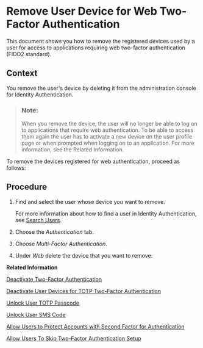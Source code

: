 <!-- loio9529d97ddd5f4d6bbba71d30d8356a8c -->

# Remove User Device for Web Two-Factor Authentication

This document shows you how to remove the registered devices used by a user for access to applications requiring web two-factor authentication \(FIDO2 standard\).



## Context

You remove the user's device by deleting it from the administration console for Identity Authentication.

> ### Note:  
> When you remove the device, the user will no longer be able to log on to applications that require web authentication. To be able to access them again the user has to activate a new device on the user profile page or when prompted when logging on to an application. For more information, see the Related Information.

To remove the devices registered for web authentication, proceed as follows:



## Procedure

1.  Find and select the user whose device you want to remove.

    For more information about how to find a user in Identity Authentication, see [Search Users](search-users-06078a6.md).

2.  Choose the *Authentication* tab.

3.  Choose *Multi-Factor Authentication*.

4.  Under *Web* delete the device that you want to remove.


**Related Information**  


[Deactivate Two-Factor Authentication](deactivate-two-factor-authentication-15db825.md "You can deactivate the second factor (passcode or security key) if the user has activated it via the profile page.")

[Deactivate User Devices for TOTP Two-Factor Authentication](deactivate-user-devices-for-totp-two-factor-authentication-87324d5.md "This document shows you how to deactivate the mobile devices used by a user to generate passcodes for access to applications requiring time-based one-time (TOTP) as two-factor authentication. You deactivate the user mobile devices from the administration console for Identity Authentication")

[Unlock User TOTP Passcode](unlock-user-totp-passcode-cb6615d.md "You can unlock a user passcode when the user must log on to the application before the automatic unlock time of 60 minutes has passed.")

[Unlock User SMS Code](unlock-user-sms-code-6120cc2.md "You can unlock a user SMS code when the user must log on to the application before the automatic unlock time of 60 minutes has passed.")

[Allow Users to Protect Accounts with Second Factor for Authentication](allow-users-to-protect-accounts-with-second-factor-for-authentication-d9cbb6d.md "Tenant administrator can allow users to decide whether to protect their own accounts with second factor for authentication or not.")

[Allow Users To Skip Two-Factor Authentication Setup](allow-users-to-skip-two-factor-authentication-setup-dfb08b3.md "You can set the number of days for which the users can postpone the enabling of second factor for authentication.")

